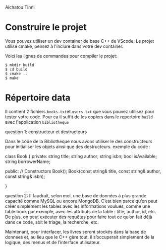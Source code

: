 Aichatou Tinni 

# Construire le projet
Vous pouvez utiliser un dev container de base C++ de VScode.
Le projet utilise cmake, pensez à l'inclure dans votre dev container.

Voici les lignes de commandes pour compiler le projet:
```
$ mkdir build
$ cd build
$ cmake ..
$ make
```

# Répertoire data

Il contient 2 fichiers `books.txt`et `users.txt` que vous pouvez utilisez pour tester votre code.
Pour ca il suffit de les copiers dans le repertoire `build` avec l'application `bibliotheque`


question 1: constructeur et destructeurs

Dans le code de la Bibliotheque nous avons utiliser le des constructeurs pour initialiser les objets ainsi que des destructeurs. exemple du code : 

class Book {
private:
    string title;
    string author;
    string isbn;
    bool isAvailable;
    string borrowerName;

public:
    // Constructors
    Book();
    Book(const string& title, const string& author, const string& isbn);

}

question 2:  Il faudrait, selon moi, une base de données à plus grande capacité comme MySQL ou encore MongoDB. C’est bien parce qu’on peut créer simplement les tables avec les informations voulues, comme une table book par exemple, avec les attributs de la table : title, author, id, etc. De plus, on peut exécuter des requêtes pour faire tout ce qu’on fait déjà dans ce code, soit le triage, la recherche, etc.

Maintenant, pour interfacer, les livres seront stockés dans la base de données et, au lieu que le C++ gère tout, il s’occuperait simplement de la logique, des menus et de l’interface utilisateur.